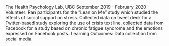 The Health Psychology Lab, UBC September 2019 - February 2020
Volunteer: Ran participants for the ”Lean on Me” study which studied the effects of social support on stress. Collected
data on tweet deck for a Twitter-based study exploring the use of crisis text line. collected data from Facebook for a
study based on chronic fatigue syndrome and the emotions expressed on Facebook posts.
Learning Outcomes: Data collection from social media.

